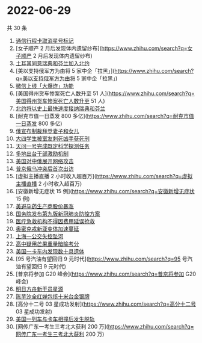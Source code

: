 # 2022-06-29

共 30 条

<!-- BEGIN -->
<!-- 最后更新时间 Wed Jun 29 2022 19:09:14 GMT+0800 (China Standard Time) -->

1. [通信行程卡取消星号标记](https://www.zhihu.com/search?q=通信行程卡取消星号标记)
1. [女子顺产 2 月后发现体内遗留纱布](https://www.zhihu.com/search?q=女子顺产 2 月后发现体内遗留纱布)
1. [土耳其同意瑞典和芬兰加入北约](https://www.zhihu.com/search?q=土耳其同意瑞典和芬兰加入北约)
1. [美以支持俄军方为由将 5 家中企「拉黑」](https://www.zhihu.com/search?q=美以支持俄军方为由将 5 家中企「拉黑」)
1. [微信上线「大爆炸」功能](https://www.zhihu.com/search?q=微信上线「大爆炸」功能)
1. [美国得州货车惨案死亡人数升至 51 人](https://www.zhihu.com/search?q=美国得州货车惨案死亡人数升至 51 人)
1. [北约将以史上最快速度接纳瑞典和芬兰](https://www.zhihu.com/search?q=北约将以史上最快速度接纳瑞典和芬兰)
1. [耐克市值一日蒸发 800 多亿](https://www.zhihu.com/search?q=耐克市值一日蒸发 800 多亿)
1. [俄宣布制裁拜登妻子和女儿](https://www.zhihu.com/search?q=俄宣布制裁拜登妻子和女儿)
1. [大四学生被室友刺死凶手获死刑](https://www.zhihu.com/search?q=大四学生被室友刺死凶手获死刑)
1. [天问一号完成既定科学探测任务](https://www.zhihu.com/search?q=天问一号完成既定科学探测任务)
1. [多地出台干部激励机制](https://www.zhihu.com/search?q=多地出台干部激励机制)
1. [美国对中俄展开网络攻击](https://www.zhihu.com/search?q=美国对中俄展开网络攻击)
1. [普京俄乌冲突后首次出访](https://www.zhihu.com/search?q=普京俄乌冲突后首次出访)
1. [虚拟主播直播 2 小时收入超百万](https://www.zhihu.com/search?q=虚拟主播直播 2 小时收入超百万)
1. [安徽新增无症状 15 例](https://www.zhihu.com/search?q=安徽新增无症状 15 例)
1. [美避孕药生产商股价暴涨](https://www.zhihu.com/search?q=美避孕药生产商股价暴涨)
1. [国务院发布第九版新冠肺炎防控方案](https://www.zhihu.com/search?q=国务院发布第九版新冠肺炎防控方案)
1. [医疗急救机构不得因费用延误抢救](https://www.zhihu.com/search?q=医疗急救机构不得因费用延误抢救)
1. [奥密克戎新亚变体加速蔓延](https://www.zhihu.com/search?q=奥密克戎新亚变体加速蔓延)
1. [上海一公交失控坠河](https://www.zhihu.com/search?q=上海一公交失控坠河)
1. [高中疑用芒果重量暗喻考分](https://www.zhihu.com/search?q=高中疑用芒果重量暗喻考分)
1. [美国一卡车内发现数十具遗体](https://www.zhihu.com/search?q=美国一卡车内发现数十具遗体)
1. [95 号汽油有望回归 9 元时代](https://www.zhihu.com/search?q=95 号汽油有望回归 9 元时代)
1. [普京将参加 G20 峰会](https://www.zhihu.com/search?q=普京将参加 G20 峰会)
1. [明日方舟新干员星源](https://www.zhihu.com/search?q=明日方舟新干员星源)
1. [陈芋汐全红婵包揽十米台金银牌](https://www.zhihu.com/search?q=陈芋汐全红婵包揽十米台金银牌)
1. [高分十二号 03 星成功发射](https://www.zhihu.com/search?q=高分十二号 03 星成功发射)
1. [美国一列车与卡车相撞后发生脱轨](https://www.zhihu.com/search?q=美国一列车与卡车相撞后发生脱轨)
1. [网传广东一考生三考北大获利 200 万](https://www.zhihu.com/search?q=网传广东一考生三考北大获利 200 万)

<!-- END -->
